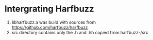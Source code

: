 # Intergrating Harfbuzz

1. libharfbuzz.a was build with sources from https://github.com/harfbuzz/harfbuzz
2. src directory contains only the .h and .hh copied from harfbuzz-<version>/src

